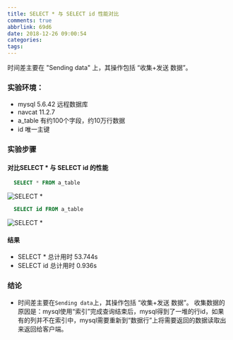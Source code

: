 ```yaml
---
title: SELECT * 与 SELECT id 性能对比
comments: true
abbrlink: 69d6
date: 2018-12-26 09:00:54
categories:
tags:
---
```


时间差主要在 "Sending data" 上，其操作包括 “收集+发送 数据”。


<!-- more -->



### 实验环境：

- mysql 5.6.42 远程数据库
- navcat 11.2.7
- a_table 有约100个字段，约10万行数据
- id 唯一主键

### 实验步骤

#### 对比SELECT * 与 SELECT id 的性能

```sql
  SELECT * FROM a_table
```

![SELECT * ](https://wx4.sinaimg.cn/mw690/733866e8ly1fysdevd2cnj20by055t8s.jpg)


```sql
  SELECT id FROM a_table
```

![SELECT * ](https://wx2.sinaimg.cn/mw690/733866e8ly1fysdm2mfwfj20co05w0sx.jpg)

#### 结果
  - SELECT * 总计用时 53.744s
  - SELECT id 总计用时 0.936s


### 结论

- 时间差主要在```Sending data```上，其操作包括 “收集+发送 数据”。
收集数据的原因是：mysql使用“索引”完成查询结束后，mysql得到了一堆的行id，如果有的列并不在索引中，mysql需要重新到“数据行”上将需要返回的数据读取出来返回给客户端。

